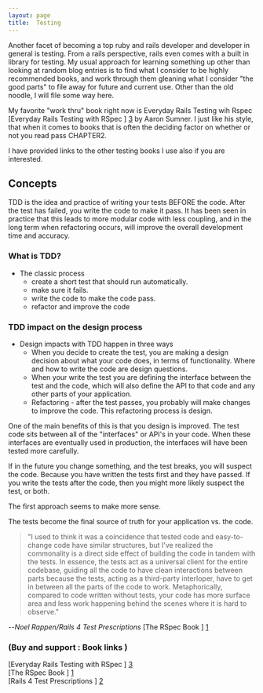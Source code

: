 ```yaml
---
layout: page
title:  Testing
---
```

Another facet of becoming a top ruby and rails developer and developer in general is testing.  From a rails perspective, rails even comes with a built in library for testing.  My usual
approach for learning something up other than looking at random blog entries is to find what I consider to be highly recommended books, and work through them gleaning what
I consider "the good parts" to file away for future and current use.  Other than the old noodle, I will file some way here.

My favorite "work thru" book right now is Everyday Rails Testing wih Rspec   [Everyday Rails Testing with RSpec ] [3] by Aaron Sumner.  I just like his style, that when it
comes to books that is often the deciding factor on whether or not you read pass CHAPTER2.

I have provided links to the other testing books I use also if you are interested.

## Concepts
TDD is the idea and practice of writing your tests BEFORE the code.  After the test has failed, you write the code to make it pass.  It has been seen in practice that this
leads to more modular code with less coupling, and in the long term when refactoring occurs, will improve the overall development time and accuracy.

### What is TDD?
* The classic process
    * create a short test that should run automatically.
    * make sure it fails.
    * write the code to make the code pass.
    * refactor and improve the code
### TDD impact on the design process
* Design impacts with TDD happen in three ways
    * When you decide to create the test, you are making a design decision about what your code does, in terms of functionality.  Where and how to
    write the code are design questions.
    *  When your write the test you are defining the interface between the test and the code, which will also define the API to that code and any other
       parts of your application.
    *  Refactoring - after the test passes, you probably will make changes to improve the code.  This refactoring process is design.

One of the main benefits of this is that you design is improved.  The test code sits between all of the "interfaces" or API's in your code.  When these interfaces are
eventually used in production, the interfaces will have been tested more carefully.

If in the future you change something, and the test breaks, you will suspect the code.  Because you have written the tests first and they have passed.
If you write the tests after the code, then you might more likely suspect the test, or both.

The first approach seems to make more sense.

The tests become the final source of truth for your application vs. the code.

> "I used to think it was a coincidence that tested code and easy-to-change code have similar structures, but I’ve realized the commonality is a
>  direct side effect of building the code in tandem with the tests. In essence, the tests act as a universal client for the entire codebase, guiding all the code to have clean interactions between parts because the tests, acting as a third-party interloper, have to get in between all the parts of the code to work. Metaphorically, compared to code written without tests,
> your code has more surface area and less work happening behind the scenes where it is hard to observe."

--<cite>Noel Rappen/Rails 4 Test Prescriptions </cite> [The RSpec Book ] [1]



### (Buy and support : Book links )
 [Everyday Rails Testing with RSpec ] [3]
 </br>
 [The RSpec Book ] [1]
 </br>
 [Rails 4 Test Prescriptions ] [2]
  </br>

  [1]:  https://pragprog.com/book/achbd/the-rspec-book
  [2]:   https://pragprog.com/book/nrtest2/rails-4-test-prescriptions
  [3]:   https://leanpub.com/everydayrailsrspec



